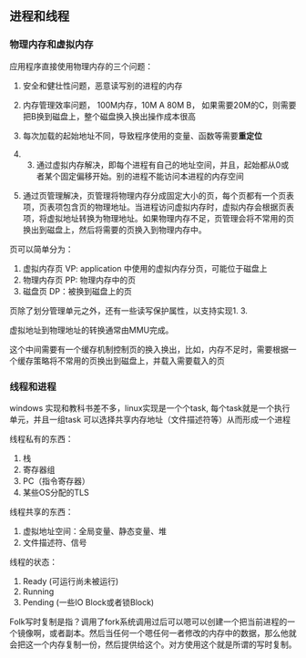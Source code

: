 ## 进程和线程

### 物理内存和虚拟内存
应用程序直接使用物理内存的三个问题：
1. 安全和健壮性问题，恶意读写别的进程的内存
2. 内存管理效率问题， 100M内存，10M A 80M B， 如果需要20M的C，则需要把B换到磁盘上，整个磁盘换入换出操作成本很高
3. 每次加载的起始地址不同，导致程序使用的变量、函数等需要**重定位**

1. 3. 通过虚拟内存解决，即每个进程有自己的地址空间，并且，起始都从0或者某个固定偏移开始。别的进程不能访问本进程的内存空间

2. 通过页管理解决，页管理将物理内存分成固定大小的页，每个页都有一个页表项，页表项包含页的物理地址。当进程访问虚拟内存时，虚拟内存会根据页表项，将虚拟地址转换为物理地址。如果物理内存不足，页管理会将不常用的页换出到磁盘上，然后将需要的页换入到物理内存中。

页可以简单分为：
1. 虚拟内存页 VP: application 中使用的虚拟内存分页，可能位于磁盘上
2. 物理内存页 PP: 物理内存中的页
3. 磁盘页 DP：被换到磁盘上的页

页除了划分管理单元之外，还有一些读写保护属性，以支持实现1. 3.

虚拟地址到物理地址的转换通常由MMU完成。

这个中间需要有一个缓存机制控制页的换入换出，比如，内存不足时，需要根据一个缓存策略将不常用的页换出到磁盘上，并载入需要载入的页

### 线程和进程
windows 实现和教科书差不多，linux实现是一个个task, 每个task就是一个执行单元，并且一组task 可以选择共享内存地址（文件描述符等）从而形成一个进程

线程私有的东西：
1. 栈
2. 寄存器组
3. PC（指令寄存器）
4. 某些OS分配的TLS

线程共享的东西：
1. 虚拟地址空间：全局变量、静态变量、堆
2. 文件描述符、信号

线程的状态：
1. Ready (可运行尚未被运行)
2. Running 
3. Pending (一些IO Block或者锁Block)

Folk写时复制是指？调用了fork系统调用过后可以嗯可以创建一个把当前进程的一个镜像啊，或者副本。然后当任何一个嗯任何一者修改的内存中的数据，那么他就会把这一个内存复制一份，然后提供给这个。对方使用这个就是所谓的写时复制。
